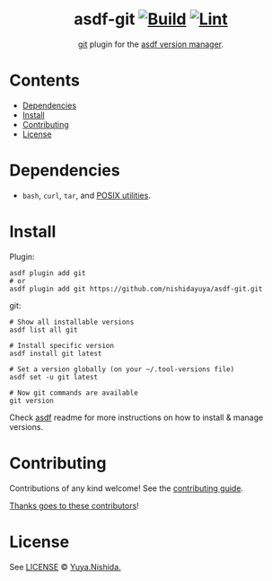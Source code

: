 <div align="center">

# asdf-git [![Build](https://github.com/nishidayuya/asdf-git/actions/workflows/build.yml/badge.svg)](https://github.com/nishidayuya/asdf-git/actions/workflows/build.yml) [![Lint](https://github.com/nishidayuya/asdf-git/actions/workflows/lint.yml/badge.svg)](https://github.com/nishidayuya/asdf-git/actions/workflows/lint.yml)

[git](https://git-scm.com/docs) plugin for the [asdf version manager](https://asdf-vm.com).

</div>

# Contents

- [Dependencies](#dependencies)
- [Install](#install)
- [Contributing](#contributing)
- [License](#license)

# Dependencies

- `bash`, `curl`, `tar`, and [POSIX utilities](https://pubs.opengroup.org/onlinepubs/9699919799/idx/utilities.html).

# Install

Plugin:

```shell
asdf plugin add git
# or
asdf plugin add git https://github.com/nishidayuya/asdf-git.git
```

git:

```shell
# Show all installable versions
asdf list all git

# Install specific version
asdf install git latest

# Set a version globally (on your ~/.tool-versions file)
asdf set -u git latest

# Now git commands are available
git version
```

Check [asdf](https://github.com/asdf-vm/asdf) readme for more instructions on how to
install & manage versions.

# Contributing

Contributions of any kind welcome! See the [contributing guide](contributing.md).

[Thanks goes to these contributors](https://github.com/nishidayuya/asdf-git/graphs/contributors)!

# License

See [LICENSE](LICENSE) © [Yuya.Nishida.](https://github.com/nishidayuya/)
